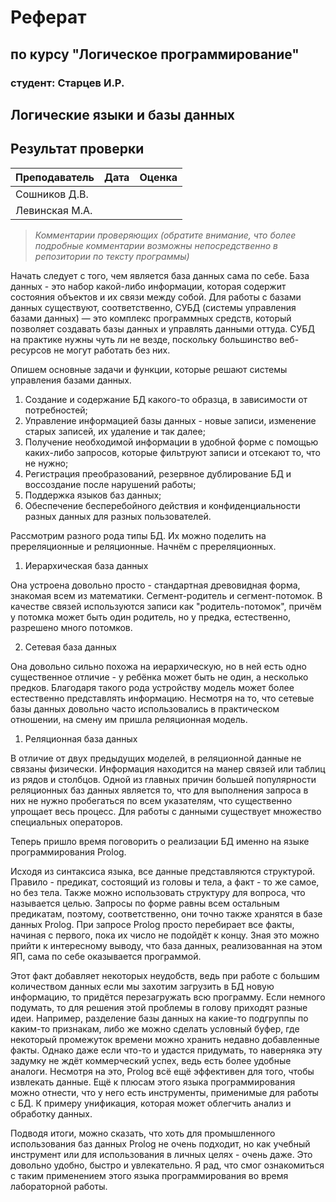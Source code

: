 # Реферат
## по курсу "Логическое программирование"

### студент: Старцев И.Р.

## Логические языки и базы данных

## Результат проверки

| Преподаватель     | Дата         |  Оценка       |
|-------------------|--------------|---------------|
| Сошников Д.В. |              |               |
| Левинская М.А.|              |               |

> *Комментарии проверяющих (обратите внимание, что более подробные комментарии возможны непосредственно в репозитории по тексту программы)*

Начать следует с того, чем является база данных сама по себе. База данных - это набор какой-либо информации, которая содержит состояния объектов и их связи между собой. Для работы с базами данных существуют, соответственно, СУБД (системы управления базами данных) — это комплекс программных средств, который позволяет создавать базы данных и управлять данными оттуда. СУБД на практике нужны чуть ли не везде, поскольку большинство веб-ресурсов не могут работать без них.

Опишем основные задачи и функции, которые решают системы управления базами данных. 

1. Создание и содержание БД какого-то образца, в зависимости от потребностей;
2. Управление информацией базы данных - новые записи, изменение старых записей, их удаление и так далее;
3. Получение необходимой информации в удобной форме с помощью каких-либо запросов, которые фильтруют записи и отсекают то, что не нужно;
4. Регистрация преобразований, резервное дублирование БД и воссоздание после нарушений работы;
5. Поддержка языков баз данных;
6. Обеспечение бесперебойного действия и конфиденциальности разных данных для разных пользователей.

Рассмотрим разного рода типы БД. Их можно поделить на пререляционные и реляционные. Начнём с пререляционных.

1. Иерархическая база данных

Она устроена довольно просто - стандартная древовидная форма, знакомая всем из математики. Сегмент-родитель и сегмент-потомок. В качестве связей используются записи как "родитель-потомок", причём у потомка может быть один родитель, но у предка, естественно, разрешено много потомков.

2. Сетевая база данных

Она довольно сильно похожа на иерархическую, но в ней есть одно существенное отличие - у ребёнка может быть не один, а несколько предков. Благодаря такого рода устройству модель может более естественно представлять информацию. Несмотря на то, что сетевые базы данных довольно часто использовались в практическом отношении, на смену им пришла реляционная модель.

1. Реляционная база данных 

В отличие от двух предыдущих моделей, в реляционной данные не связаны физически. Информация находится на манер связей или таблиц из рядов и столбцов. 
Одной из главных причин большей популярности реляционных баз данных является то, что для выполнения запроса в них не нужно пробегаться по всем указателям, что существенно упрощает весь процесс. Для работы с данными существует множество специальных операторов.

Теперь пришло время поговорить о реализации БД именно на языке программирования Prolog.

Исходя из синтаксиса языка, все данные представляются структурой. Правило - предикат, состоящий из головы и тела, а факт - то же самое, но без тела. Также можно использовать структуру для вопроса, что называется целью. Запросы по форме равны всем остальным предикатам, поэтому, соответственно, они точно также хранятся в базе данных Prolog. При запросе Prolog просто перебирает все факты, начиная с первого, пока их число не подойдёт к концу. Зная это можно прийти к интересному выводу, что база данных, реализованная на этом ЯП, сама по себе оказывается программой. 

Этот факт добавляет некоторых неудобств, ведь при работе с большим количеством данных если мы захотим загрузить в БД новую информацию, то придётся перезагружать всю программу. Если немного подумать, то для решения этой проблемы в голову приходят разные идеи. Например, разделение базы данных на какие-то подгруппы по каким-то признакам, либо же можно сделать условный буфер, где некоторый промежуток времени можно хранить недавно добавленные факты. Однако даже если что-то и удастся придумать, то наверняка эту задумку не ждёт коммерческий успех, ведь есть более удобные аналоги. Несмотря на это, Prolog всё ещё эффективен для того, чтобы извлекать данные. Ещё к плюсам этого языка программирования можно отнести, что у него есть инструменты, применимые для работы с БД. К примеру унификация, которая может облегчить анализ и обработку данных.

Подводя итоги, можно сказать, что хоть для промышленного использования баз данных Prolog не очень подходит, но как учебный инструмент или для использования в личных целях - очень даже. Это довольно удобно, быстро и увлекательно. Я рад, что смог ознакомиться с таким применением этого языка программирования во время лабораторной работы.